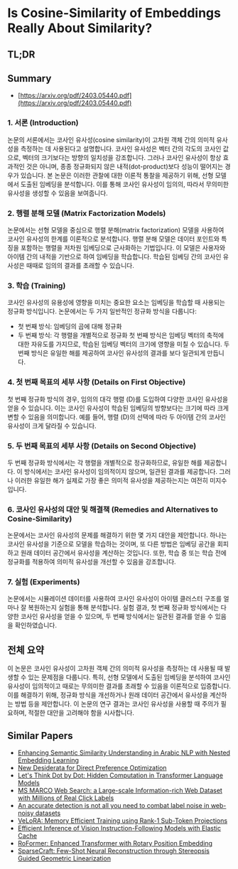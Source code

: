 # Is Cosine-Similarity of Embeddings Really About Similarity?
## TL;DR
## Summary
- [https://arxiv.org/pdf/2403.05440.pdf](https://arxiv.org/pdf/2403.05440.pdf)

### 1. 서론 (Introduction)
논문의 서론에서는 코사인 유사성(cosine similarity)이 고차원 객체 간의 의미적 유사성을 측정하는 데 사용된다고 설명합니다. 코사인 유사성은 벡터 간의 각도의 코사인 값으로, 벡터의 크기보다는 방향의 일치성을 강조합니다. 그러나 코사인 유사성이 항상 효과적인 것은 아니며, 종종 정규화되지 않은 내적(dot-product)보다 성능이 떨어지는 경우가 있습니다. 본 논문은 이러한 관찰에 대한 이론적 통찰을 제공하기 위해, 선형 모델에서 도출된 임베딩을 분석합니다. 이를 통해 코사인 유사성이 임의의, 따라서 무의미한 유사성을 생성할 수 있음을 보여줍니다.

### 2. 행렬 분해 모델 (Matrix Factorization Models)
논문에서는 선형 모델을 중심으로 행렬 분해(matrix factorization) 모델을 사용하여 코사인 유사성의 한계를 이론적으로 분석합니다. 행렬 분해 모델은 데이터 포인트와 특징을 포함하는 행렬을 저차원 임베딩으로 근사화하는 기법입니다. 이 모델은 사용자와 아이템 간의 내적을 기반으로 하여 임베딩을 학습합니다. 학습된 임베딩 간의 코사인 유사성은 때때로 임의의 결과를 초래할 수 있습니다.

### 3. 학습 (Training)
코사인 유사성의 유용성에 영향을 미치는 중요한 요소는 임베딩을 학습할 때 사용되는 정규화 방식입니다. 논문에서는 두 가지 일반적인 정규화 방식을 다룹니다:
- 첫 번째 방식: 임베딩의 곱에 대해 정규화
- 두 번째 방식: 각 행렬을 개별적으로 정규화
첫 번째 방식은 임베딩 벡터의 축적에 대한 자유도를 가지므로, 학습된 임베딩 벡터의 크기에 영향을 미칠 수 있습니다. 두 번째 방식은 유일한 해를 제공하여 코사인 유사성의 결과를 보다 일관되게 만듭니다.

### 4. 첫 번째 목표의 세부 사항 (Details on First Objective)
첫 번째 정규화 방식의 경우, 임의의 대각 행렬 \(D\)를 도입하여 다양한 코사인 유사성을 얻을 수 있습니다. 이는 코사인 유사성이 학습된 임베딩의 방향보다는 크기에 따라 크게 변할 수 있음을 의미합니다. 예를 들어, 행렬 \(D\)의 선택에 따라 두 아이템 간의 코사인 유사성이 크게 달라질 수 있습니다.

### 5. 두 번째 목표의 세부 사항 (Details on Second Objective)
두 번째 정규화 방식에서는 각 행렬을 개별적으로 정규화하므로, 유일한 해를 제공합니다. 이 방식에서는 코사인 유사성이 임의적이지 않으며, 일관된 결과를 제공합니다. 그러나 이러한 유일한 해가 실제로 가장 좋은 의미적 유사성을 제공하는지는 여전히 미지수입니다.

### 6. 코사인 유사성의 대안 및 해결책 (Remedies and Alternatives to Cosine-Similarity)
논문에서는 코사인 유사성의 문제를 해결하기 위한 몇 가지 대안을 제안합니다. 하나는 코사인 유사성을 기준으로 모델을 학습하는 것이며, 또 다른 방법은 임베딩 공간을 회피하고 원래 데이터 공간에서 유사성을 계산하는 것입니다. 또한, 학습 중 또는 학습 전에 정규화를 적용하여 의미적 유사성을 개선할 수 있음을 강조합니다.

### 7. 실험 (Experiments)
논문에서는 시뮬레이션 데이터를 사용하여 코사인 유사성이 아이템 클러스터 구조를 얼마나 잘 복원하는지 실험을 통해 분석합니다. 실험 결과, 첫 번째 정규화 방식에서는 다양한 코사인 유사성을 얻을 수 있으며, 두 번째 방식에서는 일관된 결과를 얻을 수 있음을 확인하였습니다.

## 전체 요약
이 논문은 코사인 유사성이 고차원 객체 간의 의미적 유사성을 측정하는 데 사용될 때 발생할 수 있는 문제점을 다룹니다. 특히, 선형 모델에서 도출된 임베딩을 분석하여 코사인 유사성이 임의적이고 때로는 무의미한 결과를 초래할 수 있음을 이론적으로 입증합니다. 이를 해결하기 위해, 정규화 방식을 개선하거나 원래 데이터 공간에서 유사성을 계산하는 방법 등을 제안합니다. 이 논문의 연구 결과는 코사인 유사성을 사용할 때 주의가 필요하며, 적절한 대안을 고려해야 함을 시사합니다.

## Similar Papers
- [Enhancing Semantic Similarity Understanding in Arabic NLP with Nested Embedding Learning](2407.21139.md)
- [New Desiderata for Direct Preference Optimization](2407.09072.md)
- [Let's Think Dot by Dot: Hidden Computation in Transformer Language Models](2404.15758.md)
- [MS MARCO Web Search: a Large-scale Information-rich Web Dataset with Millions of Real Click Labels](2405.07526.md)
- [An accurate detection is not all you need to combat label noise in web-noisy datasets](2407.05528.md)
- [VeLoRA: Memory Efficient Training using Rank-1 Sub-Token Projections](2405.17991.md)
- [Efficient Inference of Vision Instruction-Following Models with Elastic Cache](2407.18121.md)
- [RoFormer: Enhanced Transformer with Rotary Position Embedding](2104.09864.md)
- [SparseCraft: Few-Shot Neural Reconstruction through Stereopsis Guided Geometric Linearization](2407.14257.md)
